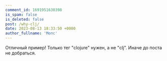 ```yaml
---
comment_id: 1691951630398
is_spam: false
is_deleted: false
post: /why-clj/
date: 2023-08-13 18:33:50 +0000
author_fullname: 'Мопс'
---
```


Отличный пример! Только тег "clojure" нужен, а не "clj". Иначе до поста не добраться.


